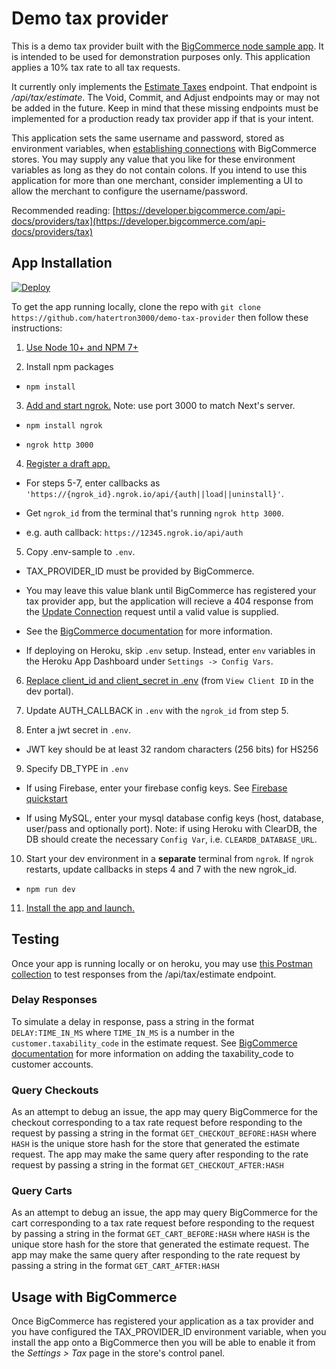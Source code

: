 
  

# Demo tax provider

This is a demo tax provider built with the [BigCommerce node sample app](https://github.com/bigcommerce/sample-app-nodejs). It is intended to be used for demonstration purposes only. This application applies a 10% tax rate to all tax requests.

  

It currently only implements the [Estimate Taxes](https://developer.bigcommerce.com/api-reference/providers/tax-provider-api/tax-provider/estimate) endpoint. That endpoint is _/api/tax/estimate_. The Void, Commit, and Adjust endpoints may or may not be added in the future. Keep in mind that these missing endpoints must be implemented for a production ready tax provider app if that is your intent. 

  

This application sets the same username and password, stored as environment variables, when [establishing connections](https://developer.bigcommerce.com/api-docs/providers/tax#establishing-a-connection) with BigCommerce stores. You may supply any value that you like for these environment variables as long as they do not contain colons. If you intend to use this application for more than one merchant, consider implementing a UI to allow the merchant to configure the username/password.

  

Recommended reading: [https://developer.bigcommerce.com/api-docs/providers/tax](https://developer.bigcommerce.com/api-docs/providers/tax)

  

## App Installation

[![Deploy](https://www.herokucdn.com/deploy/button.svg)](https://heroku.com/deploy?template=https://github.com/hatertron3000/demo-tax-provider)

  

To get the app running locally, clone the repo with `git clone https://github.com/hatertron3000/demo-tax-provider` then follow these instructions:

  

1.  [Use Node 10+ and NPM 7+](https://docs.npmjs.com/downloading-and-installing-node-js-and-npm#checking-your-version-of-npm-and-node-js)

  

2. Install npm packages

  

-  `npm install`

  

3.  [Add and start ngrok.](https://www.npmjs.com/package/ngrok#usage) Note: use port 3000 to match Next's server.

  

-  `npm install ngrok`

  

-  `ngrok http 3000`

  

4.  [Register a draft app.](https://developer.bigcommerce.com/api-docs/apps/quick-start#register-a-draft-app)

  

- For steps 5-7, enter callbacks as `'https://{ngrok_id}.ngrok.io/api/{auth||load||uninstall}'`.

  

- Get `ngrok_id` from the terminal that's running `ngrok http 3000`.

  

- e.g. auth callback: `https://12345.ngrok.io/api/auth`

  

5. Copy .env-sample to `.env`.

  

- TAX_PROVIDER_ID must be provided by BigCommerce.

  

- You may leave this value blank until BigCommerce has registered your tax provider app, but the application will recieve a 404 response from the [Update Connection](https://developer.bigcommerce.com/api-reference/store-management/tax/tax-provider-connection/provider-connection-put) request until a valid value is supplied.

  

- See the [BigCommerce documentation](https://developer.bigcommerce.com/api-docs/providers/tax#sharing-provider-details-with-bigcommerce) for more information.

  

- If deploying on Heroku, skip `.env` setup. Instead, enter `env` variables in the Heroku App Dashboard under `Settings -> Config Vars`.

  

6.  [Replace client_id and client_secret in .env](https://devtools.bigcommerce.com/my/apps) (from `View Client ID` in the dev portal).

  

7. Update AUTH_CALLBACK in `.env` with the `ngrok_id` from step 5.

  

8. Enter a jwt secret in `.env`.

  

- JWT key should be at least 32 random characters (256 bits) for HS256

  

9. Specify DB_TYPE in `.env`

  

- If using Firebase, enter your firebase config keys. See [Firebase quickstart](https://firebase.google.com/docs/firestore/quickstart)

  

- If using MySQL, enter your mysql database config keys (host, database, user/pass and optionally port). Note: if using Heroku with ClearDB, the DB should create the necessary `Config Var`, i.e. `CLEARDB_DATABASE_URL`.

  

10. Start your dev environment in a **separate** terminal from `ngrok`. If `ngrok` restarts, update callbacks in steps 4 and 7 with the new ngrok_id.

  

-  `npm run dev`

  

11.  [Install the app and launch.](https://developer.bigcommerce.com/api-docs/apps/quick-start#install-the-app)

  

## Testing

  

Once your app is running locally or on heroku, you may use [this Postman collection](https://documenter.getpostman.com/view/45334/UVXhqGyd) to test responses from the /api/tax/estimate endpoint.

### Delay Responses

To simulate a delay in response, pass a string in the format `DELAY:TIME_IN_MS` where `TIME_IN_MS` is a number in the `customer.taxability_code` in the estimate request. See [BigCommerce documentation](https://support.bigcommerce.com/s/article/How-do-I-have-customers-with-a-tax-exempt-status) for more information on adding the taxability_code to customer accounts.

### Query Checkouts

As an attempt to debug an issue, the app may query BigCommerce for the checkout corresponding to a tax rate request before responding to the request by passing a string in the format `GET_CHECKOUT_BEFORE:HASH` where `HASH` is the unique store hash for the store that generated the estimate request. The app may make the same query after responding to the rate request by passing a string in the format `GET_CHECKOUT_AFTER:HASH`

### Query Carts

As an attempt to debug an issue, the app may query BigCommerce for the cart corresponding to a tax rate request before responding to the request by passing a string in the format `GET_CART_BEFORE:HASH` where `HASH` is the unique store hash for the store that generated the estimate request. The app may make the same query after responding to the rate request by passing a string in the format `GET_CART_AFTER:HASH`

  
## Usage with BigCommerce

  

Once BigCommerce has registered your application as a tax provider and you have configured the TAX_PROVIDER_ID environment variable, when you install the app onto a BigCommerce then you will be able to enable it from the _Settings > Tax_ page in the store's control panel.
